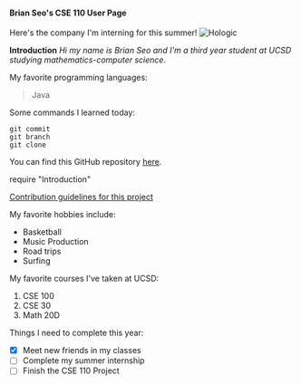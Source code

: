 #### Brian Seo's CSE 110 User Page
Here's the company I'm interning for this summer!
![Hologic](https://mms.businesswire.com/media/20201127005067/en/718080/23/Hologic_Main_Logo_Small_White_cropped.jpg)

**Introduction**
*Hi my name is Brian Seo and I'm a third year student at UCSD studying mathematics-computer science.*

My favorite programming languages:
> Java

Some commands I learned today:
```
git commit
git branch
git clone
```
You can find this GitHub repository [here](https://github.com/brianseo718/CSE110_Lab1).

require "Introduction"

[Contribution guidelines for this project](./CSE110_Lab1/README.md)

My favorite hobbies include:
- Basketball
- Music Production
- Road trips
- Surfing

My favorite courses I've taken at UCSD:
1. CSE 100
2. CSE 30
3. Math 20D

Things I need to complete this year:
- [x] Meet new friends in my classes
- [ ] Complete my summer internship
- [ ] Finish the CSE 110 Project